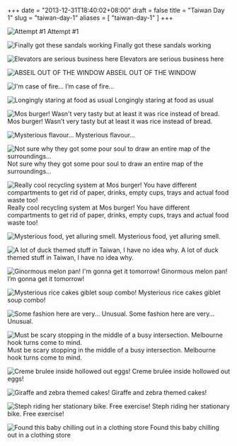+++
date = "2013-12-31T18:40:02+08:00"
draft = false
title = "Taiwan Day 1"
slug = "taiwan-day-1"
aliases = [
	"taiwan-day-1"
]
+++



![Attempt #1](/images/2013/12/wpid-img_20131231_004403.jpg) Attempt #1 

![Finally got these sandals working](/images/2013/12/wpid-img_20131231_004907.jpg) Finally got these sandals working 

![Elevators are serious business here](/images/2013/12/wpid-img_20131231_003828.jpg) Elevators are serious business here 

![ABSEIL OUT OF THE WINDOW](/images/2013/12/wpid-img_20131231_004417.jpg) ABSEIL OUT OF THE WINDOW 

![I'm case of fire...](/images/2013/12/wpid-img_20131231_004435.jpg) I’m case of fire… 

![Longingly staring at food as usual](/images/2013/12/wpid-img_20131231_115848.jpg) Longingly staring at food as usual 

![Mos burger! Wasn't  very tasty but at least it was rice instead of bread.](/images/2013/12/wpid-img_20131231_120833.jpg) Mos burger! Wasn’t very tasty but at least it was rice instead of bread. 

![Mysterious flavour...](/images/2013/12/wpid-img_20131231_120854.jpg) Mysterious flavour… 

![Not sure why they got some pour soul to draw an entire map of the surroundings...](/images/2013/12/wpid-img_20131231_120909.jpg) Not sure why they got some pour soul to draw an entire map of the surroundings… 

![Really cool recycling system at Mos burger!  You have different compartments to get rid of paper, drinks, empty cups, trays and actual food waste too!](/images/2013/12/wpid-img_20131231_122241.jpg) Really cool recycling system at Mos burger! You have different compartments to get rid of paper, drinks, empty cups, trays and actual food waste too! 

![Mysterious food, yet alluring smell.](/images/2013/12/wpid-img_20131231_122700.jpg) Mysterious food, yet alluring smell. 

![A lot of duck themed stuff in Taiwan, I have no idea why.](/images/2013/12/wpid-img_20131231_123731.jpg) A lot of duck themed stuff in Taiwan, I have no idea why. 

![Ginormous melon pan! I'm gonna get it tomorrow!](/images/2013/12/wpid-img_20131231_125637.jpg) Ginormous melon pan! I’m gonna get it tomorrow! 

![Mysterious rice cakes giblet soup combo!](/images/2013/12/wpid-img_20131231_125850.jpg) Mysterious rice cakes giblet soup combo! 

![Some fashion here are very... Unusual.](/images/2013/12/wpid-img_20131231_133658.jpg) Some fashion here are very… Unusual. 

![Must be scary stopping in the middle of a busy intersection. Melbourne hook turns come to mind.](/images/2013/12/wpid-img_20131231_134210.jpg) Must be scary stopping in the middle of a busy intersection. Melbourne hook turns come to mind. 

![Creme brulee inside hollowed out eggs!](/images/2013/12/wpid-img_20131231_135248.jpg) Creme brulee inside hollowed out eggs! 

![Giraffe and zebra themed cakes!](/images/2013/12/wpid-img_20131231_135041.jpg) Giraffe and zebra themed cakes! 

![Steph riding her stationary bike. Free exercise!](/images/2013/12/wpid-img_20131231_144633.jpg) Steph riding her stationary bike. Free exercise! 

![Found this baby chilling out in a clothing store](/images/2013/12/wpid-img_20131231_1542431.jpg) Found this baby chilling out in a clothing store 
